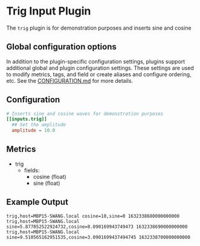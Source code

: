# Trig Input Plugin

The `trig` plugin is for demonstration purposes and inserts sine and cosine

## Global configuration options <!-- @/docs/includes/plugin_config.md -->

In addition to the plugin-specific configuration settings, plugins support
additional global and plugin configuration settings. These settings are used to
modify metrics, tags, and field or create aliases and configure ordering, etc.
See the [CONFIGURATION.md][CONFIGURATION.md] for more details.

[CONFIGURATION.md]: ../../../docs/CONFIGURATION.md#plugins

## Configuration

```toml @sample.conf
# Inserts sine and cosine waves for demonstration purposes
[[inputs.trig]]
  ## Set the amplitude
  amplitude = 10.0
```

## Metrics

- trig
  - fields:
    - cosine (float)
    - sine (float)

## Example Output

```text
trig,host=MBP15-SWANG.local cosine=10,sine=0 1632338680000000000
trig,host=MBP15-SWANG.local sine=5.877852522924732,cosine=8.090169943749473 1632338690000000000
trig,host=MBP15-SWANG.local sine=9.510565162951535,cosine=3.0901699437494745 1632338700000000000
```
